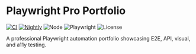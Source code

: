 # Playwright Pro Portfolio

[![CI](https://github.com/01rahulsingh86/playwright-pro-portfolio/actions/workflows/ci.yml/badge.svg)](https://github.com/01rahulsingh86/playwright-pro-portfolio/actions/workflows/ci.yml)
[![Nightly](https://github.com/01rahulsingh86/playwright-pro-portfolio/actions/workflows/nightly.yml/badge.svg)](https://github.com/01rahulsingh86/playwright-pro-portfolio/actions/workflows/nightly.yml)
![Node](https://img.shields.io/badge/node-20+-brightgreen)
![Playwright](https://img.shields.io/npm/v/%40playwright/test?label=playwright)
![License](https://img.shields.io/badge/license-MIT-informational)

A professional Playwright automation portfolio showcasing E2E, API, visual, and a11y testing.
